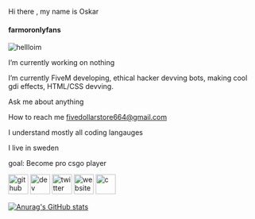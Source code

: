 Hi there , my name is Oskar
#### farmoronlyfans
![hellloim](https://static.wixstatic.com/media/5529e8_74e192e0a1c346a6905a4d7a19e429bc~mv2.jpg/v1/fill/w_220,h_220,al_c,q_80,usm_0.66_1.00_0.01,enc_auto/YVW.jpg)

 I’m currently working on nothing

 I’m currently FiveM developing, ethical hacker devving bots, making cool gdi effects, HTML/CSS devving.

 Ask me about anything

 How to reach me fivedollarstore664@gmail.com

 I understand mostly all coding langauges

 I live in sweden

 goal: Become pro csgo player







[<img src='https://cdn.jsdelivr.net/npm/simple-icons@3.0.1/icons/github.svg' alt='github' height='40'>](https://github.com/helloim)  [<img src='https://cdn.jsdelivr.net/npm/simple-icons@3.0.1/icons/dev-dot-to.svg' alt='dev' height='40'>](https://dev.to/Casperdevbussiness)  [<img src='https://cdn.jsdelivr.net/npm/simple-icons@3.0.1/icons/twitter.svg' alt='twitter' height='40'>](https://twitter.com/https://twitter.com/DevCasperinc)  [<img src='https://cdn.jsdelivr.net/npm/simple-icons@3.0.1/icons/icloud.svg' alt='website' height='40'>](https://casperdev.online/)  [<img src='https://cdn.jsdelivr.net/npm/simple-icons@3.0.1/icons/c.svg' alt='c' height='40'>](https://casperdev.online/)




[![Anurag's GitHub stats](https://github-readme-stats.vercel.app/api?username=hellloim)](https://github.com/anuraghazra/github-readme-stats)
